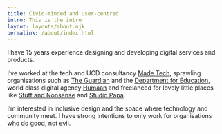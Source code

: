 ```yaml
---
title: Civic-minded and user-centred.
intro: This is the intro
layout: layouts/about.njk
permalink: /about/index.html
---
```


I have 15 years experience designing and developing digital services and products.

I’ve worked at the tech and UCD consultancy [Made Tech](https://www.madetech.com/), sprawling organisations such as [The Guardian](https://www.theguardian.com/uk) and the [Department for Education](https://www.gov.uk/government/organisations/department-for-education), world class digital agency [Humaan](http://humaan.com/) and freelanced for lovely little places like [Stuff and Nonsense](https://stuffandnonsense.co.uk/) and [Studio Papa](https://studiopapa.com.au/).

I’m interested in inclusive design and the space where technology and community meet. I have strong intentions to only work for organisations who do good, not evil.